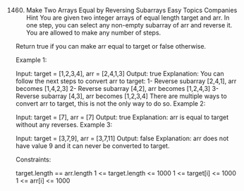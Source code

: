 1460. Make Two Arrays Equal by Reversing Subarrays
Easy
Topics
Companies
Hint
You are given two integer arrays of equal length target and arr. In one step, you can select any non-empty subarray of arr and reverse it. You are allowed to make any number of steps.

Return true if you can make arr equal to target or false otherwise.

 

Example 1:

Input: target = [1,2,3,4], arr = [2,4,1,3]
Output: true
Explanation: You can follow the next steps to convert arr to target:
1- Reverse subarray [2,4,1], arr becomes [1,4,2,3]
2- Reverse subarray [4,2], arr becomes [1,2,4,3]
3- Reverse subarray [4,3], arr becomes [1,2,3,4]
There are multiple ways to convert arr to target, this is not the only way to do so.
Example 2:

Input: target = [7], arr = [7]
Output: true
Explanation: arr is equal to target without any reverses.
Example 3:

Input: target = [3,7,9], arr = [3,7,11]
Output: false
Explanation: arr does not have value 9 and it can never be converted to target.
 

Constraints:

target.length == arr.length
1 <= target.length <= 1000
1 <= target[i] <= 1000
1 <= arr[i] <= 1000